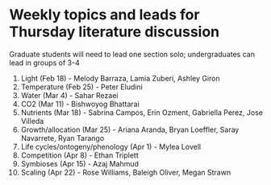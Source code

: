 # Weekly topics and leads for Thursday literature discussion

Graduate students will need to lead one section solo;
undergraduates can lead in groups of 3-4

1. Light (Feb 18) - Melody Barraza, Lamia Zuberi, Ashley Giron
2. Temperature (Feb 25) - Peter Eludini
3. Water (Mar 4) - Sahar Rezaei
4. CO2 (Mar 11) - Bishwoyog Bhattarai
5. Nutrients (Mar 18) - Sabrina Campos, Erin Ozment, Gabriella Perez, Jose Villeda
6. Growth/allocation (Mar 25) - Ariana Aranda, Bryan Loeffler, Saray Navarrete, Ryan Tarango
7. Life cycles/ontogeny/phenology (Apr 1) - Mylea Lovell
8. Competition (Apr 8) - Ethan Triplett
9. Symbioses (Apr 15) - Azaj Mahmud
10. Scaling (Apr 22) -  Rose Williams, Baleigh Oliver, Megan Strawn
